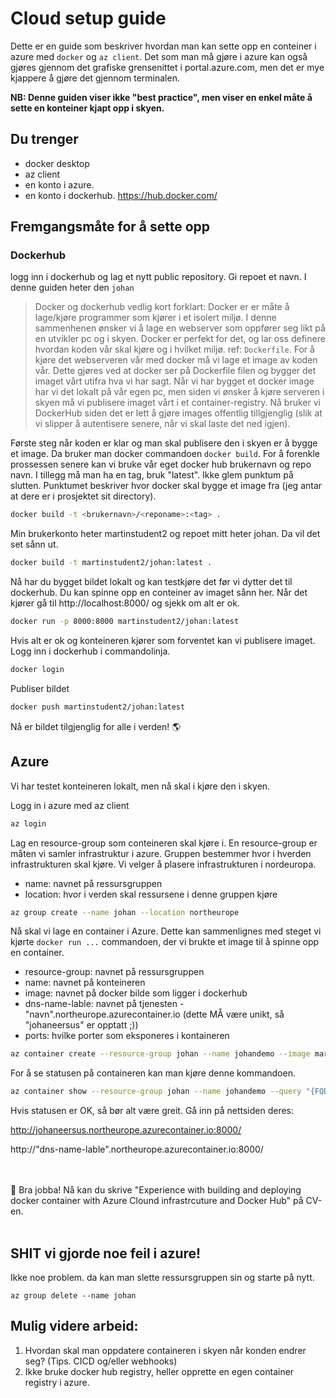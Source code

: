 # Cloud setup guide
Dette er en guide som beskriver hvordan man kan sette opp en conteiner i azure med `docker` og `az client`. Det som man må gjøre i azure kan også gjøres gjennom det grafiske grensenittet i portal.azure.com, men det er mye kjappere å gjøre det gjennom terminalen. 

**NB: Denne guiden viser ikke "best practice", men viser en enkel måte å sette en konteiner kjapt opp i skyen.**

## Du trenger
* docker desktop
* az client
* en konto i azure. 
* en konto i dockerhub. https://hub.docker.com/

## Fremgangsmåte for å sette opp
### Dockerhub
logg inn i dockerhub og lag et nytt public repository. Gi repoet et navn. I denne guiden heter den `johan`

> Docker og dockerhub vedlig kort forklart:
> Docker er er måte å lage/kjøre programmer som kjører i et isolert miljø. I denne sammenhenen ønsker vi å lage en webserver som oppfører seg likt på en utvikler pc og i skyen. Docker er perfekt for det, og lar oss definere hvordan koden vår skal kjøre og i hvilket miljø. ref: `Dockerfile`. For å kjøre det webserveren vår med docker må vi lage et image av koden vår. Dette gjøres ved at docker ser på Dockerfile filen og bygger det imaget vårt utifra hva vi har sagt. Når vi har bygget et docker image har vi det lokalt på vår egen pc, men siden vi ønsker å kjøre serveren i skyen må vi publisere imaget vårt i et container-registry. Nå bruker vi DockerHub siden det er lett å gjøre images offentlig tillgjenglig (slik at vi slipper å autentisere senere, når vi skal laste det ned igjen).


Første steg når koden er klar og man skal publisere den i skyen er å bygge et image. Da bruker man docker commandoen `docker build`. For å forenkle prossessen senere kan vi bruke vår eget docker hub brukernavn og repo navn. I tillegg må man ha en tag, bruk "latest". Ikke glem punktum på slutten. Punktumet beskriver hvor docker skal bygge et image fra (jeg antar at dere er i prosjektet sit directory).

```sh
docker build -t <brukernavn>/<reponame>:<tag> .
```
Min brukerkonto heter martinstudent2 og repoet mitt heter johan. Da vil det set sånn ut.

```sh
docker build -t martinstudent2/johan:latest .
```
Nå har du bygget bildet lokalt og kan testkjøre det før vi dytter det til dockerhub. Du kan spinne opp en conteiner av imaget sånn her.
Når det kjører gå til http://localhost:8000/ og sjekk om alt er ok.
```sh
docker run -p 8000:8000 martinstudent2/johan:latest
```

Hvis alt er ok og konteineren kjører som forventet kan vi publisere imaget. Logg inn i dockerhub i commandolinja.
```sh
docker login
```

Publiser bildet
```sh
docker push martinstudent2/johan:latest
```

Nå er bildet tilgjenglig for alle i verden! 🌎

## Azure
Vi har testet konteineren lokalt, men nå skal i kjøre den i skyen.

Logg in i azure med az client
```sh
az login
```

Lag en resource-group som conteineren skal kjøre i. En resource-group er måten vi samler infrastruktur i azure. Gruppen bestemmer hvor i hverden infrastrukturen skal kjøre. Vi velger å plasere infrastrukturen i nordeuropa. 
* name: navnet på ressursgruppen
* location: hvor i verden skal ressursene i denne gruppen kjøre
```sh
az group create --name johan --location northeurope
```

Nå skal vi lage en container i Azure. Dette kan sammenlignes med steget vi kjørte `docker run ...` commandoen, der vi brukte et image til å spinne opp en container.
* resource-group: navnet på ressursgruppen
* name: navnet på konteineren
* image: navnet på docker bilde som ligger i dockerhub
* dns-name-lable: navnet på tjenesten - "navn".northeurope.azurecontainer.io (dette MÅ være unikt, så "johaneersus" er opptatt ;))
* ports: hvilke porter som eksponeres i kontaineren
```sh
az container create --resource-group johan --name johandemo --image martinstudent2/johan --dns-name-label johaneersus --ports 8000
```

For å se statusen på containeren kan man kjøre denne kommandoen.
```sh
az container show --resource-group johan --name johandemo --query "{FQDN:ipAddress.fqdn ProvisioningState:provisioningState}" --out table
```

Hvis statusen er OK, så bør alt være greit. Gå inn på nettsiden deres:

http://johaneersus.northeurope.azurecontainer.io:8000/

http://"dns-name-lable".northeurope.azurecontainer.io:8000/

<br></br>
🌟 Bra jobba! Nå kan du skrive "Experience with building and deploying docker container with Azure Clound infrastrcuture and Docker Hub" på CV-en.
<br></br>

## SHIT vi gjorde noe feil i azure!
Ikke noe problem. da kan man slette ressursgruppen sin og starte på nytt.
```
az group delete --name johan
```

## Mulig videre arbeid:
1. Hvordan skal man oppdatere containeren i skyen når konden endrer seg? (Tips. CICD og/eller webhooks)
2. Ikke bruke docker hub registry, heller opprette en egen container registry i azure.
